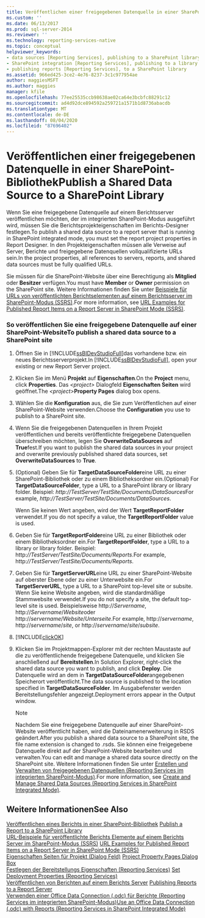 ```yaml
---
title: Veröffentlichen einer freigegebenen Datenquelle in einer SharePoint-Bibliothek | Microsoft-Dokumentation
ms.custom: ''
ms.date: 06/13/2017
ms.prod: sql-server-2014
ms.reviewer: ''
ms.technology: reporting-services-native
ms.topic: conceptual
helpviewer_keywords:
- data sources [Reporting Services], publishing to a SharePoint library
- SharePoint integration [Reporting Services], publishing to a library
- publishing reports [Reporting Services], to a SharePoint library
ms.assetid: 966ed425-3ce2-4e76-8237-3c1c977954ae
author: maggiesMSFT
ms.author: maggies
manager: kfile
ms.openlocfilehash: 77ee25535ccb98638ae02ca64e3bcbfc88291c12
ms.sourcegitcommit: ad4d92dce894592a259721a1571b1d8736abacdb
ms.translationtype: MT
ms.contentlocale: de-DE
ms.lasthandoff: 08/04/2020
ms.locfileid: "87696402"
---
```

# <a name="publish-a-shared-data-source-to-a-sharepoint-library"></a><span data-ttu-id="27922-102">Veröffentlichen einer freigegebenen Datenquelle in einer SharePoint-Bibliothek</span><span class="sxs-lookup"><span data-stu-id="27922-102">Publish a Shared Data Source to a SharePoint Library</span></span>
  <span data-ttu-id="27922-103">Wenn Sie eine freigegebene Datenquelle auf einem Berichtsserver veröffentlichen möchten, der im integrierten SharePoint-Modus ausgeführt wird, müssen Sie die Berichtsprojekteigenschaften im Berichts-Designer festlegen.</span><span class="sxs-lookup"><span data-stu-id="27922-103">To publish a shared data source to a report server that is running in SharePoint integrated mode, you must set the report project properties in Report Designer.</span></span> <span data-ttu-id="27922-104">In den Projekteigenschaften müssen alle Verweise auf Server, Berichte und freigegebene Datenquellen vollqualifizierte URLs sein.</span><span class="sxs-lookup"><span data-stu-id="27922-104">In the project properties, all references to servers, reports, and shared data sources must be fully qualified URLs.</span></span>  
  
 <span data-ttu-id="27922-105">Sie müssen für die SharePoint-Website über eine Berechtigung als **Mitglied** oder **Besitzer** verfügen.</span><span class="sxs-lookup"><span data-stu-id="27922-105">You must have **Member** or **Owner** permission on the SharePoint site.</span></span> <span data-ttu-id="27922-106">Weitere Informationen finden Sie unter [Beispiele für URLs von veröffentlichten Berichtselementen auf einem Berichtsserver im SharePoint-Modus &#40;SSRS&#41;](../tools/url-examples-for-items-on-a-report-server-sharepoint-mode.md).</span><span class="sxs-lookup"><span data-stu-id="27922-106">For more information, see [URL Examples for Published Report Items on a Report Server in SharePoint Mode &#40;SSRS&#41;](../tools/url-examples-for-items-on-a-report-server-sharepoint-mode.md).</span></span>  
  
### <a name="to-publish-a-shared-data-source-to-a-sharepoint-site"></a><span data-ttu-id="27922-107">So veröffentlichen Sie eine freigegebene Datenquelle auf einer SharePoint-Website</span><span class="sxs-lookup"><span data-stu-id="27922-107">To publish a shared data source to a SharePoint site</span></span>  
  
1.  <span data-ttu-id="27922-108">Öffnen Sie in [!INCLUDE[ssBIDevStudioFull](../../includes/ssbidevstudiofull-md.md)]das vorhandene bzw. ein neues Berichtsserverprojekt.</span><span class="sxs-lookup"><span data-stu-id="27922-108">In [!INCLUDE[ssBIDevStudioFull](../../includes/ssbidevstudiofull-md.md)], open your existing or new Report Server project.</span></span>  
  
2.  <span data-ttu-id="27922-109">Klicken Sie im Menü **Projekt** auf **Eigenschaften**.</span><span class="sxs-lookup"><span data-stu-id="27922-109">On the **Project** menu, click **Properties**.</span></span> <span data-ttu-id="27922-110">Das _\<project>_ Dialogfeld **Eigenschaften Seiten** wird geöffnet.</span><span class="sxs-lookup"><span data-stu-id="27922-110">The _\<project>_**Property Pages** dialog box opens.</span></span>  
  
3.  <span data-ttu-id="27922-111">Wählen Sie die **Konfiguration** aus, die Sie zum Veröffentlichen auf einer SharePoint-Website verwenden.</span><span class="sxs-lookup"><span data-stu-id="27922-111">Choose the **Configuration** you use to publish to a SharePoint site.</span></span>  
  
4.  <span data-ttu-id="27922-112">Wenn Sie die freigegebenen Datenquellen in Ihrem Projekt veröffentlichen und bereits veröffentlichte freigegebene Datenquellen überschreiben möchten, legen Sie **OverwriteDataSources** auf **True**fest.</span><span class="sxs-lookup"><span data-stu-id="27922-112">If you want to publish the shared data sources in your project and overwrite previously published shared data sources, set **OverwriteDataSources** to **True**.</span></span>  
  
5.  <span data-ttu-id="27922-113">(Optional) Geben Sie für **TargetDataSourceFolder**eine URL zu einer SharePoint-Bibliothek oder zu einem Bibliotheksordner ein.</span><span class="sxs-lookup"><span data-stu-id="27922-113">(Optional) For **TargetDataSourceFolder**, type a URL to a SharePoint library or library folder.</span></span> <span data-ttu-id="27922-114">Beispiel: *http://TestServer/TestSite/Documents/DataSources*</span><span class="sxs-lookup"><span data-stu-id="27922-114">For example, *http://TestServer/TestSite/Documents/DataSources*.</span></span>  
  
     <span data-ttu-id="27922-115">Wenn Sie keinen Wert angeben, wird der Wert **TargetReportFolder** verwendet.</span><span class="sxs-lookup"><span data-stu-id="27922-115">If you do not specify a value, the **TargetReportFolder** value is used.</span></span>  
  
6.  <span data-ttu-id="27922-116">Geben Sie für **TargetReportFolder**eine URL zu einer Bibliothek oder einem Bibliotheksordner ein.</span><span class="sxs-lookup"><span data-stu-id="27922-116">For **TargetReportFolder**, type a URL to a library or library folder.</span></span> <span data-ttu-id="27922-117">Beispiel: http:*//TestServer/TestSite/Documents/Reports*.</span><span class="sxs-lookup"><span data-stu-id="27922-117">For example, http:*//TestServer/TestSite/Documents/Reports*.</span></span>  
  
7.  <span data-ttu-id="27922-118">Geben Sie für **TargetServerURL**eine URL zu einer SharePoint-Website auf oberster Ebene oder zu einer Unterwebsite ein.</span><span class="sxs-lookup"><span data-stu-id="27922-118">For **TargetServerURL**, type a URL to a SharePoint top-level site or subsite.</span></span> <span data-ttu-id="27922-119">Wenn Sie keine Website angeben, wird die standardmäßige Stammwebsite verwendet.</span><span class="sxs-lookup"><span data-stu-id="27922-119">If you do not specify a site, the default top-level site is used.</span></span> <span data-ttu-id="27922-120">Beispielsweise http://*Servername*, http://*Servername*/*Website*oder http://*servername*/*Website*/*Unterseite*.</span><span class="sxs-lookup"><span data-stu-id="27922-120">For example, http://*servername*, http://*servername*/*site*, or http://*servername*/*site*/*subsite*.</span></span>  
  
8.  [!INCLUDE[clickOK](../../includes/clickok-md.md)]  
  
9. <span data-ttu-id="27922-121">Klicken Sie im Projektmappen-Explorer mit der rechten Maustaste auf die zu veröffentlichende freigegebene Datenquelle, und klicken Sie anschließend auf **Bereitstellen**.</span><span class="sxs-lookup"><span data-stu-id="27922-121">In Solution Explorer, right-click the shared data source you want to publish, and click **Deploy**.</span></span> <span data-ttu-id="27922-122">Die Datenquelle wird an dem in **TargetDataSourceFolder**angegebenen Speicherort veröffentlicht.</span><span class="sxs-lookup"><span data-stu-id="27922-122">The data source is published to the location specified in **TargetDataSourceFolder**.</span></span> <span data-ttu-id="27922-123">Im Ausgabefenster werden Bereitstellungsfehler angezeigt.</span><span class="sxs-lookup"><span data-stu-id="27922-123">Deployment errors appear in the Output window.</span></span>  
  
    > [!NOTE]  
    >  <span data-ttu-id="27922-124">Nachdem Sie eine freigegebene Datenquelle auf einer SharePoint-Website veröffentlicht haben, wird die Dateinamenerweiterung in RSDS geändert.</span><span class="sxs-lookup"><span data-stu-id="27922-124">After you publish a shared data source to a SharePoint site, the file name extension is changed to .rsds.</span></span> <span data-ttu-id="27922-125">Sie können eine freigegebene Datenquelle direkt auf der SharePoint-Website bearbeiten und verwalten.</span><span class="sxs-lookup"><span data-stu-id="27922-125">You can edit and manage a shared data source directly on the SharePoint site.</span></span> <span data-ttu-id="27922-126">Weitere Informationen finden Sie unter [Erstellen und Verwalten von freigegebenen Datenquellen (Reporting Services im integrierten SharePoint-Modus)](../create-manage-shared-data-sources-reporting-services-sharepoint-integrated-mode.md).</span><span class="sxs-lookup"><span data-stu-id="27922-126">For more information, see [Create and Manage Shared Data Sources &#40;Reporting Services in SharePoint Integrated Mode&#41;](../create-manage-shared-data-sources-reporting-services-sharepoint-integrated-mode.md).</span></span>  
  
## <a name="see-also"></a><span data-ttu-id="27922-127">Weitere Informationen</span><span class="sxs-lookup"><span data-stu-id="27922-127">See Also</span></span>  
 <span data-ttu-id="27922-128">[Veröffentlichen eines Berichts in einer SharePoint-Bibliothek](publish-a-report-to-a-sharepoint-library.md) </span><span class="sxs-lookup"><span data-stu-id="27922-128">[Publish a Report to a SharePoint Library](publish-a-report-to-a-sharepoint-library.md) </span></span>  
 <span data-ttu-id="27922-129">[URL-Beispiele für veröffentlichte Berichts Elemente auf einem Berichts Server im SharePoint-Modus &#40;SSRS&#41;](../tools/url-examples-for-items-on-a-report-server-sharepoint-mode.md) </span><span class="sxs-lookup"><span data-stu-id="27922-129">[URL Examples for Published Report Items on a Report Server in SharePoint Mode &#40;SSRS&#41;](../tools/url-examples-for-items-on-a-report-server-sharepoint-mode.md) </span></span>  
 <span data-ttu-id="27922-130">[Eigenschaften Seiten für Projekt (Dialog Feld)](../tools/project-property-pages-dialog-box.md) </span><span class="sxs-lookup"><span data-stu-id="27922-130">[Project Property Pages Dialog Box](../tools/project-property-pages-dialog-box.md) </span></span>  
 <span data-ttu-id="27922-131">[Festlegen der Bereitstellungs Eigenschaften &#40;Reporting Services&#41;](../tools/set-deployment-properties-reporting-services.md) </span><span class="sxs-lookup"><span data-stu-id="27922-131">[Set Deployment Properties &#40;Reporting Services&#41;](../tools/set-deployment-properties-reporting-services.md) </span></span>  
 <span data-ttu-id="27922-132">[Veröffentlichen von Berichten auf einem Berichts Server](publishing-reports-to-a-report-server.md) </span><span class="sxs-lookup"><span data-stu-id="27922-132">[Publishing Reports to a Report Server](publishing-reports-to-a-report-server.md) </span></span>  
 [<span data-ttu-id="27922-133">Verwenden einer Office Data Connection &#40;.odc&#41; für Berichte &#40;Reporting Services im integrierten SharePoint-Modus&#41;</span><span class="sxs-lookup"><span data-stu-id="27922-133">Use an Office Data Connection &#40;.odc&#41; with Reports &#40;Reporting Services in SharePoint Integrated Mode&#41;</span></span>](../report-data/use-an-office-data-connection-odc-with-reports.md)  
  
  
